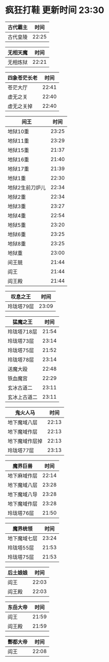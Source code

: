 # 疯狂打鞋 更新时间 23:30

| 古代霸主   | 时间    |
|--------|-------|
| 古代皇陵 | 22:25 |

| 无相天魔   | 时间    |
|--------|-------|
| 无相炼狱 | 22:21 |

| 四象苍茫长老   | 时间    |
|--------|-------|
| 苍茫大厅 | 22:41 |
| 虚无之关 | 22:40 |
| 虚无之关掉 | 22:40 |

| 间王   | 时间    |
|--------|-------|
| 地狱10重 | 23:25 |
| 地狱11重 | 23:29 |
| 地狱15重 | 21:37 |
| 地狱16重 | 21:40 |
| 地狱17重 | 21:39 |
| 地狱1重 | 22:30 |
| 地狱2生前刀炉儿 | 22:34 |
| 地狱2重 | 22:34 |
| 地狱3重 | 23:27 |
| 地狱4重 | 22:54 |
| 地狱5重 | 23:20 |
| 地狱6重 | 23:25 |
| 地狱8重 | 23:25 |
| 地狱重 | 23:00 |
| 间王兢 | 21:44 |
| 阎王 | 21:44 |
| 阎王殿 | 21:44 |

| 叹息之王   | 时间    |
|--------|-------|
| 玲珑塔79层 | 23:09 |

| 猛魔之王   | 时间    |
|--------|-------|
| 玲珑塔718层 | 21:54 |
| 玲珑塔73层 | 23:14 |
| 玲珑塔75层 | 21:52 |
| 玲珑塔78层 | 23:14 |
| 送魔大殴 | 22:48 |
| 铁血魔宫 | 22:29 |
| 玄冰古道二 | 23:11 |
| 玄冰上古道二 | 23:11 |

| 鬼火人马   | 时间    |
|--------|-------|
| 地下魔域八层 | 22:13 |
| 地下魔域作层 | 22:13 |
| 地下魔域作层掉 | 22:13 |
| 玲珑塔77层 | 23:13 |

| 魔界巨兽   | 时间    |
|--------|-------|
| 地下麻域作层 | 22:14 |
| 地下魔域八层 | 23:28 |
| 地下魔域八导 | 23:28 |
| 地下魔域作层 | 23:28 |
| 玲珑塔76层 | 21:50 |

| 魔界统领   | 时间    |
|--------|-------|
| 地下魔域七层 | 23:24 |
| 玲珑塔55层 | 21:53 |
| 玲珑塔75层 | 21:53 |

| 后土娘娘   | 时间    |
|--------|-------|
| 阎王 | 22:03 |
| 阎王殿 | 22:03 |

| 东岳大帝   | 时间    |
|--------|-------|
| 阎王 | 21:59 |
| 阎王殿 | 21:59 |

| 酆都大帝   | 时间    |
|--------|-------|
| 阎王 | 22:08 |